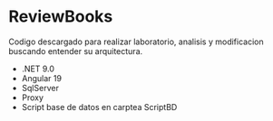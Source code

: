 # ReviewBooks

Codigo descargado para realizar laboratorio, analisis y modificacion buscando entender su arquitectura.

* .NET 9.0
* Angular 19
* SqlServer
* Proxy
* Script base de datos en carptea ScriptBD
